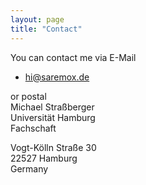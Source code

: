 ```yaml
---
layout: page
title: "Contact"
---
```


You can contact me via E-Mail
* hi@saremox.de

or postal  
Michael Straßberger  
Universität Hamburg  
Fachschaft  
  
Vogt-Kölln Straße 30  
22527 Hamburg  
Germany  
